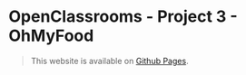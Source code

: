 # OpenClassrooms - Project 3 - OhMyFood

> This website is available on [Github Pages](rmaloberti.github.io/remimaloberti_3_04112021/).
